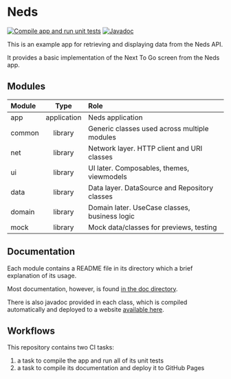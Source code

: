 # Neds

[![Compile app and run unit tests](https://github.com/mcarr823/neds/actions/workflows/compile.yml/badge.svg)](https://github.com/mcarr823/neds/actions/workflows/compile.yml)
[![Javadoc](https://github.com/mcarr823/neds/actions/workflows/publish-javadoc.yml/badge.svg)](https://github.com/mcarr823/neds/actions/workflows/publish-javadoc.yml)

This is an example app for retrieving and displaying data from the Neds API.

It provides a basic implementation of the Next To Go screen from the Neds app.

## Modules

| Module |    Type     | Role                                          |
|:-------|:-----------:|:----------------------------------------------|
| app    | application | Neds application                              |
| common |   library   | Generic classes used across multiple modules  |
| net    |   library   | Network layer. HTTP client and URI classes    |
| ui     |   library   | UI later. Composables, themes, viewmodels     |
| data   |   library   | Data layer. DataSource and Repository classes |
| domain |   library   | Domain later. UseCase classes, business logic |
| mock   |   library   | Mock data/classes for previews, testing       |

## Documentation

Each module contains a README file in its directory which a brief explanation of its usage.

Most documentation, however, is found [in the doc directory](doc/README.md).

There is also javadoc provided in each class, which is compiled automatically and deployed to a website [available here](https://mcarr823.github.io/neds/).

## Workflows

This repository contains two CI tasks:
1. a task to compile the app and run all of its unit tests
2. a task to compile its documentation and deploy it to GitHub Pages
